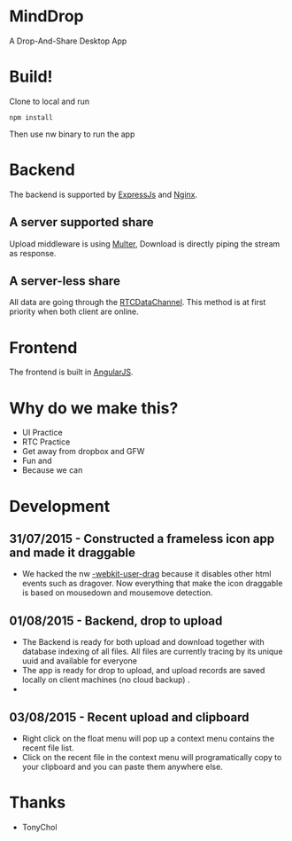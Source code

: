 # MindDrop
A Drop-And-Share Desktop App

# Build!
Clone to local and run 

    npm install
    
Then use nw binary to run the app

# Backend

The backend is supported by [ExpressJs](http://expressjs.com/) and [Nginx](http://nginx.org).

## A server supported share

Upload middleware is using [Multer](https://github.com/expressjs/multer), Download is directly piping the stream as response.

## A server-less share

All data are going through the [RTCDataChannel](https://developer.mozilla.org/en-US/docs/Web/API/RTCDataChannel). This method is at first priority when both client are online.

# Frontend

The frontend is built in [AngularJS](https://angularjs.org/).

# Why do we make this?

* UI Practice
* RTC Practice
* Get away from dropbox and GFW
* Fun and
* Because we can

# Development

## 31/07/2015 - Constructed a frameless icon app and made it draggable

* We hacked the nw [-webkit-user-drag](https://github.com/nwjs/nw.js/wiki/Frameless-window) because it disables other html events such as dragover. Now everything that make the icon draggable is based on mousedown and mousemove detection.

## 01/08/2015 - Backend, drop to upload

* The Backend is ready for both upload and download together with database indexing of all files. All files are currently tracing by its unique uuid and available for everyone
* The app is ready for drop to upload, and upload records are saved locally on client machines (no cloud backup) .
* 
## 03/08/2015 - Recent upload and clipboard

* Right click on the float menu will pop up a context menu contains the recent file list.
* Click on the recent file in the context menu will programatically copy to your clipboard and you can paste them anywhere else.

# Thanks
* TonyChol

